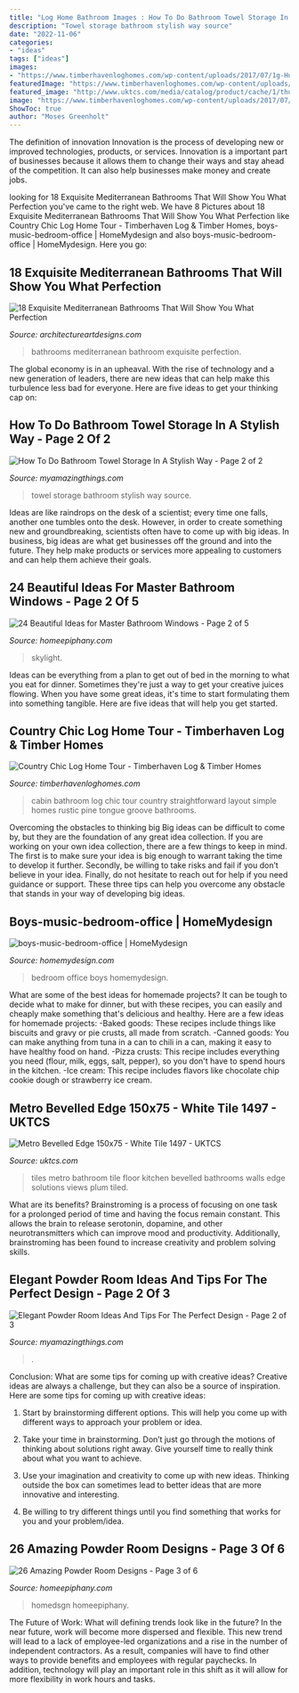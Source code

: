 ```yaml
---
title: "Log Home Bathroom Images : How To Do Bathroom Towel Storage In A Stylish Way"
description: "Towel storage bathroom stylish way source"
date: "2022-11-06"
categories:
- "ideas"
tags: ["ideas"]
images:
- "https://www.timberhavenloghomes.com/wp-content/uploads/2017/07/1g-Hubbards_Rhodes-1676-Edit.jpg"
featuredImage: "https://www.timberhavenloghomes.com/wp-content/uploads/2017/07/1g-Hubbards_Rhodes-1676-Edit.jpg"
featured_image: "http://www.uktcs.com/media/catalog/product/cache/1/thumbnail/9df78eab33525d08d6e5fb8d27136e95/m/e/metro-black-white-200x100mm-wall-tiles_5.jpg"
image: "https://www.timberhavenloghomes.com/wp-content/uploads/2017/07/1g-Hubbards_Rhodes-1676-Edit.jpg"
ShowToc: true
author: "Moses Greenholt"
---
```



The definition of innovation
Innovation is the process of developing new or improved technologies, products, or services. Innovation is a important part of businesses because it allows them to change their ways and stay ahead of the competition. It can also help businesses make money and create jobs.

	

		
looking for 18 Exquisite Mediterranean Bathrooms That Will Show You What Perfection you've came to the right web. We have 8 Pictures about 18 Exquisite Mediterranean Bathrooms That Will Show You What Perfection like Country Chic Log Home Tour - Timberhaven Log &amp; Timber Homes, boys-music-bedroom-office | HomeMydesign and also boys-music-bedroom-office | HomeMydesign. Here you go:
		
    
## 18 Exquisite Mediterranean Bathrooms That Will Show You What Perfection

<img loading=lazy src="https://www.architectureartdesigns.com/wp-content/uploads/2015/06/18-Exquisite-Mediterranean-Bathrooms-That-Will-Show-You-What-Perfection-Is-Like-8.jpg" onerror="this.onerror=null;this.src='https://tse3.mm.bing.net/th?id=OIP.AHLlJPJsYnlY3QJDC0YuhAAAAA&amp;pid=15.1';" alt="18 Exquisite Mediterranean Bathrooms That Will Show You What Perfection">

_Source: architectureartdesigns.com_

>bathrooms mediterranean bathroom exquisite perfection. 

	

The global economy is in an upheaval. With the rise of technology and a new generation of leaders, there are new ideas that can help make this turbulence less bad for everyone. Here are five ideas to get your thinking cap on: 

    
## How To Do Bathroom Towel Storage In A Stylish Way - Page 2 Of 2

<img loading=lazy src="http://myamazingthings.com/wp-content/uploads/2017/06/towel-storage-1-1.jpg" onerror="this.onerror=null;this.src='https://tse4.mm.bing.net/th?id=OIP.TKUIHUPtN4CmSCZbT_r7rwHaK4&amp;pid=15.1';" alt="How To Do Bathroom Towel Storage In A Stylish Way - Page 2 of 2">

_Source: myamazingthings.com_

>towel storage bathroom stylish way source. 

	

Ideas are like raindrops on the desk of a scientist; every time one falls, another one tumbles onto the desk. However, in order to create something new and groundbreaking, scientists often have to come up with big ideas. In business, big ideas are what get businesses off the ground and into the future. They help make products or services more appealing to customers and can help them achieve their goals.

    
## 24 Beautiful Ideas For Master Bathroom Windows - Page 2 Of 5

<img loading=lazy src="https://homeepiphany.com/wp-content/uploads/2016/07/24-Beautiful-Ideas-for-Master-Bathroom-Windows-9.jpg" onerror="this.onerror=null;this.src='https://tse2.mm.bing.net/th?id=OIP._b-ny0XxHnq3JirTW9_jLQHaLH&amp;pid=15.1';" alt="24 Beautiful Ideas for Master Bathroom Windows - Page 2 of 5">

_Source: homeepiphany.com_

>skylight. 

	

Ideas can be everything from a plan to get out of bed in the morning to what you eat for dinner. Sometimes they're just a way to get your creative juices flowing. When you have some great ideas, it's time to start formulating them into something tangible. Here are five ideas that will help you get started.

    
## Country Chic Log Home Tour - Timberhaven Log &amp; Timber Homes

<img loading=lazy src="https://www.timberhavenloghomes.com/wp-content/uploads/2017/07/1g-Hubbards_Rhodes-1676-Edit.jpg" onerror="this.onerror=null;this.src='https://tse3.mm.bing.net/th?id=OIP.0Qi7BPM4XGiL_i97X-UYbAAAAA&amp;pid=15.1';" alt="Country Chic Log Home Tour - Timberhaven Log &amp; Timber Homes">

_Source: timberhavenloghomes.com_

>cabin bathroom log chic tour country straightforward layout simple homes rustic pine tongue groove bathrooms. 

	

Overcoming the obstacles to thinking big
Big ideas can be difficult to come by, but they are the foundation of any great idea collection. If you are working on your own idea collection, there are a few things to keep in mind. The first is to make sure your idea is big enough to warrant taking the time to develop it further. Secondly, be willing to take risks and fail if you don’t believe in your idea. Finally, do not hesitate to reach out for help if you need guidance or support. These three tips can help you overcome any obstacle that stands in your way of developing big ideas.

    
## Boys-music-bedroom-office | HomeMydesign

<img loading=lazy src="https://homemydesign.com/wp-content/uploads/2014/11/boys-music-bedroom-office.jpg" onerror="this.onerror=null;this.src='https://tse2.mm.bing.net/th?id=OIP.uqYyKQjvoXBIgj10ZeGXaQHaLH&amp;pid=15.1';" alt="boys-music-bedroom-office | HomeMydesign">

_Source: homemydesign.com_

>bedroom office boys homemydesign. 

	

What are some of the best ideas for homemade projects?
It can be tough to decide what to make for dinner, but with these recipes, you can easily and cheaply make something that's delicious and healthy. Here are a few ideas for homemade projects: 
-Baked goods: These recipes include things like biscuits and gravy or pie crusts, all made from scratch.
-Canned goods: You can make anything from tuna in a can to chili in a can, making it easy to have healthy food on hand.
-Pizza crusts: This recipe includes everything you need (flour, milk, eggs, salt, pepper), so you don't have to spend hours in the kitchen.
-Ice cream: This recipe includes flavors like chocolate chip cookie dough or strawberry ice cream.

    
## Metro Bevelled Edge 150x75 - White Tile 1497 - UKTCS

<img loading=lazy src="http://www.uktcs.com/media/catalog/product/cache/1/thumbnail/9df78eab33525d08d6e5fb8d27136e95/m/e/metro-black-white-200x100mm-wall-tiles_5.jpg" onerror="this.onerror=null;this.src='https://tse2.mm.bing.net/th?id=OIP.2aOrv9fII-NuldX7MwA7UAHaNU&amp;pid=15.1';" alt="Metro Bevelled Edge 150x75 - White Tile 1497 - UKTCS">

_Source: uktcs.com_

>tiles metro bathroom tile floor kitchen bevelled bathrooms walls edge solutions views plum tiled. 

	

What are its benefits?
Brainstroming is a process of focusing on one task for a prolonged period of time and having the focus remain constant. This allows the brain to release serotonin, dopamine, and other neurotransmitters which can improve mood and productivity. Additionally, brainstroming has been found to increase creativity and problem solving skills.

    
## Elegant Powder Room Ideas And Tips For The Perfect Design - Page 2 Of 3

<img loading=lazy src="https://myamazingthings.com/wp-content/uploads/2017/10/powder-room-7-.jpg" onerror="this.onerror=null;this.src='https://tse1.mm.bing.net/th?id=OIP.8J4nhn_kVgvK36UUcQZuwgHaLH&amp;pid=15.1';" alt="Elegant Powder Room Ideas And Tips For The Perfect Design - Page 2 of 3">

_Source: myamazingthings.com_

>. 

	

Conclusion: What are some tips for coming up with creative ideas?
Creative ideas are always a challenge, but they can also be a source of inspiration. Here are some tips for coming up with creative ideas:
1. Start by brainstorming different options. This will help you come up with different ways to approach your problem or idea.

2. Take your time in brainstorming. Don’t just go through the motions of thinking about solutions right away. Give yourself time to really think about what you want to achieve.

3. Use your imagination and creativity to come up with new ideas. Thinking outside the box can sometimes lead to better ideas that are more innovative and interesting.

4. Be willing to try different things until you find something that works for you and your problem/idea.

    
## 26 Amazing Powder Room Designs - Page 3 Of 6

<img loading=lazy src="https://homeepiphany.com/wp-content/uploads/2015/07/26-Amazing-Powder-Room-Designs-13.jpg" onerror="this.onerror=null;this.src='https://tse2.mm.bing.net/th?id=OIP.fha6qS7V6N0Jhhy62nsLmAHaLH&amp;pid=15.1';" alt="26 Amazing Powder Room Designs - Page 3 of 6">

_Source: homeepiphany.com_

>homedsgn homeepiphany. 

	

The Future of Work: What will defining trends look like in the future?
In the near future, work will become more dispersed and flexible. This new trend will lead to a lack of employee-led organizations and a rise in the number of independent contractors. As a result, companies will have to find other ways to provide benefits and employees with regular paychecks. In addition, technology will play an important role in this shift as it will allow for more flexibility in work hours and tasks.

